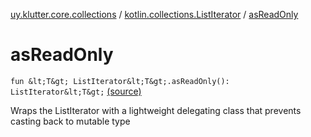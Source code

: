 [uy.klutter.core.collections](../index.md) / [kotlin.collections.ListIterator](index.md) / [asReadOnly](.)


# asReadOnly
`fun &lt;T&gt; ListIterator&lt;T&gt;.asReadOnly(): ListIterator&lt;T&gt;` [(source)](https://github.com/kohesive/klutter/blob/master/core-jdk6/src/main/kotlin/uy/klutter/core/common/Immutable.kt#L197)

Wraps the ListIterator with a lightweight delegating class that prevents casting back to mutable type


